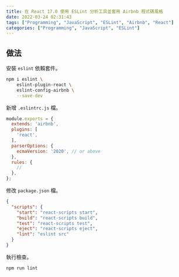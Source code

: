 ```yaml
---
title: 在 React 17.0 使用 ESLint 分析工具並套用 Airbnb 程式碼風格
date: 2022-03-24 02:31:43
tags: ["Programming", "JavaScript", "ESLint", "Airbnb", "React"]
categories: ["Programming", "JavaScript", "ESLint"]
---
```


## 做法

安裝 `eslint` 依賴套件。

```bash
npm i eslint \
    eslint-plugin-react \
    eslint-config-airbnb \
    --save-dev
```

新增 `.eslintrc.js` 檔。

```js
module.exports = {
  extends: 'airbnb',
  plugins: [
    'react',
  ],
  parserOptions: {
    ecmaVersion: '2020', // or above
  },
  rules: {
    //
  },
};
```

修改 `package.json` 檔。

```json
{
  "scripts": {
    "start": "react-scripts start",
    "build": "react-scripts build",
    "test": "react-scripts test",
    "eject": "react-scripts eject",
    "lint": "eslint src"
  }
}
```

執行檢查。

```bash
npm run lint
```
